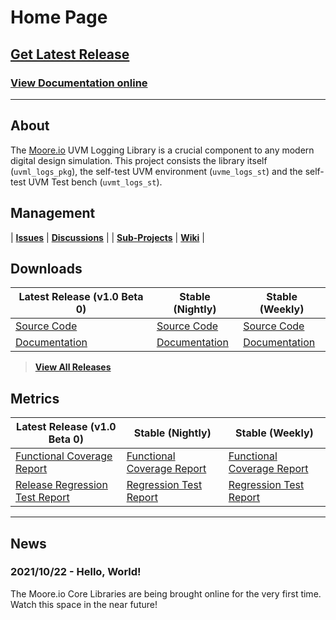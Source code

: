 # Home Page

## [Get Latest Release](TODO)
### [View Documentation online](TODO)

----------------

## About
The [Moore.io](https://www.mooreio.com) UVM Logging Library is a crucial component to any modern digital design simulation.  This project consists the library itself (`uvml_logs_pkg`), the self-test UVM environment (`uvme_logs_st`) and the self-test UVM Test bench (`uvmt_logs_st`).


## Management

| **[Issues](https://github.com/Datum-Technology-Corporation/uvml_logs/issues)** | **[Discussions](https://github.com/Datum-Technology-Corporation/uvml_logs/discussions)** |
| **[Sub-Projects](https://github.com/Datum-Technology-Corporation/uvml_logs/projects)** | **[Wiki](https://github.com/Datum-Technology-Corporation/uvml_logs/wiki)** |


## Downloads

| Latest Release (v1.0 Beta 0) | Stable (Nightly) | Stable (Weekly) |
| --------------------- | ---------------- | --------------- |
| [Source Code](TODO) | [Source Code](TODO) | [Source Code](TODO) |
| [Documentation](TODO) | [Documentation](TODO) | [Documentation](TODO) |

> **[View All Releases](TODO)**



## Metrics

| Latest Release (v1.0 Beta 0) | Stable (Nightly) | Stable (Weekly) |
| --------------------- | ---------------- | --------------- |
| [Functional Coverage Report](TODO) | [Functional Coverage Report](TODO) | [Functional Coverage Report](TODO) |
| [Release Regression Test Report](TODO) | [Regression Test Report](TODO) | [Regression Test Report](TODO) |


----------------


## News
### 2021/10/22 - Hello, World!
The Moore.io Core Libraries are being brought online for the very first time. Watch this space in the near future!

